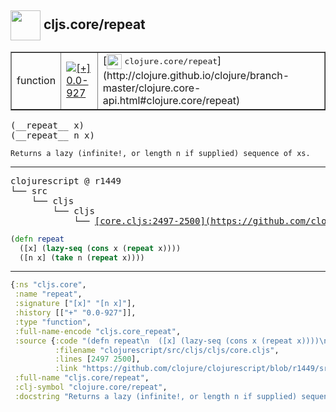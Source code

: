 ## <img width="48px" valign="middle" src="http://i.imgur.com/Hi20huC.png"> cljs.core/repeat

 <table border="1">
<tr>
<td>function</td>
<td><a href="https://github.com/cljsinfo/api-refs/tree/0.0-927"><img valign="middle" alt="[+] 0.0-927" src="https://img.shields.io/badge/+-0.0--927-lightgrey.svg"></a> </td>
<td>
[<img height="24px" valign="middle" src="http://i.imgur.com/1GjPKvB.png"> <samp>clojure.core/repeat</samp>](http://clojure.github.io/clojure/branch-master/clojure.core-api.html#clojure.core/repeat)
</td>
</tr>
</table>

 <samp>
(__repeat__ x)<br>
(__repeat__ n x)<br>
</samp>

```
Returns a lazy (infinite!, or length n if supplied) sequence of xs.
```

---

 <pre>
clojurescript @ r1449
└── src
    └── cljs
        └── cljs
            └── <ins>[core.cljs:2497-2500](https://github.com/clojure/clojurescript/blob/r1449/src/cljs/cljs/core.cljs#L2497-L2500)</ins>
</pre>

```clj
(defn repeat
  ([x] (lazy-seq (cons x (repeat x))))
  ([n x] (take n (repeat x))))
```


---

```clj
{:ns "cljs.core",
 :name "repeat",
 :signature ["[x]" "[n x]"],
 :history [["+" "0.0-927"]],
 :type "function",
 :full-name-encode "cljs.core_repeat",
 :source {:code "(defn repeat\n  ([x] (lazy-seq (cons x (repeat x))))\n  ([n x] (take n (repeat x))))",
          :filename "clojurescript/src/cljs/cljs/core.cljs",
          :lines [2497 2500],
          :link "https://github.com/clojure/clojurescript/blob/r1449/src/cljs/cljs/core.cljs#L2497-L2500"},
 :full-name "cljs.core/repeat",
 :clj-symbol "clojure.core/repeat",
 :docstring "Returns a lazy (infinite!, or length n if supplied) sequence of xs."}

```
